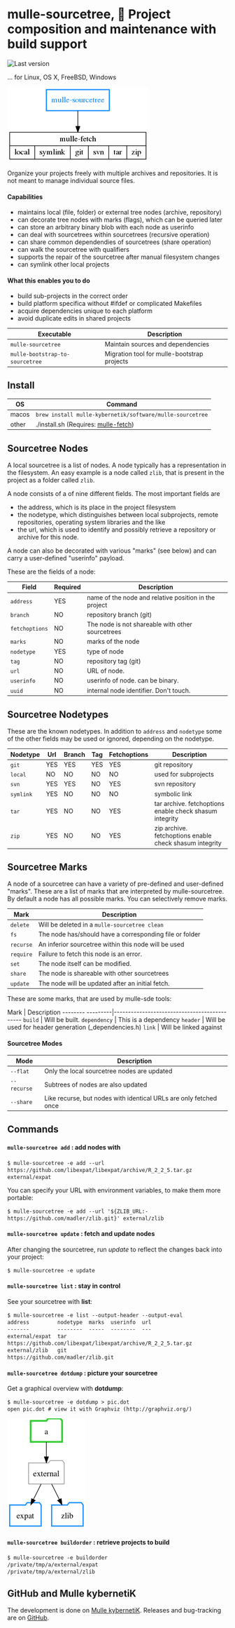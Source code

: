 # mulle-sourcetree, 🌲 Project composition and maintenance with build support

![Last version](https://img.shields.io/github/tag/mulle-nat/mulle-sourcetree.svg)

... for Linux, OS X, FreeBSD, Windows

![Overview](mulle-sourcetree-overview.png)

Organize your projects freely with multiple archives and repositories.
It is not meant to manage individual source files.


#### Capabilities

* maintains local (file, folder) or external tree nodes (archive, repository)
* can decorate tree nodes with marks (flags), which can be queried later
* can store an arbitrary binary blob with each node as userinfo
* can deal with sourcetrees within sourcetrees (recursive operation)
* can share common dependendies of sourcetrees (share operation)
* can walk the sourcetree with qualifiers
* supports the repair of the sourcetree after manual filesystem changes
* can symlink other local projects


#### What this enables you to do

* build sub-projects in the correct order
* build platform specifica without #ifdef or complicated Makefiles
* acquire dependencies unique to each platform
* avoid duplicate edits in shared projects


Executable                      | Description
--------------------------------|--------------------------------
`mulle-sourcetree`              | Maintain sources and dependencies
`mulle-bootstrap-to-sourcetree` | Migration tool for mulle-bootstrap projects


## Install


OS    | Command
------|------------------------------------
macos | `brew install mulle-kybernetik/software/mulle-sourcetree`
other | ./install.sh  (Requires: [mulle-fetch](https://github.com/mulle-nat/mulle-sourcetree))


## Sourcetree Nodes

A local sourcetree is a list of nodes. A node typically has a representation
in the filesystem. An easy example is a node called `zlib`, that is present
in the project as a folder called `zlib`.

A node consists of a of nine different fields. The most important fields are

* the address, which is its place in the project filesystem
* the nodetype, which distinguishes between local subprojects, remote repositories, operating system libraries and the like
* the url, which is used to identify and possibly retrieve a repository or archive for this node.

A node can also be decorated with various "marks" (see below) and can carry
a user-defined "userinfo" payload.

These are the fields of a node:

Field          | Required | Description
---------------|----------|---------------------------------------------
`address`      | YES      | name of the node and relative position in the project
`branch`       | NO       | repository branch (git)
`fetchoptions` | NO       | The node is not shareable with other sourcetrees
`marks`        | NO       | marks of the node
`nodetype`     | YES      | type of node
`tag`          | NO       | repository tag (git)
`url`          | NO       | URL of node. 
`userinfo`     | NO       | userinfo of node. can be binary.  
`uuid`         | NO       | internal node identifier. Don't touch.  


## Sourcetree Nodetypes

These are the known nodetypes. In addition to `address` and `nodetype` some
of the other fields may be used or ignored, depending on the nodetype.

Nodetype  | Url | Branch | Tag | Fetchoptions | Description
----------|-----|--------|-----|--------------|------------------------
`git`     | YES | YES    | YES | YES          | git repository
`local`   | NO  | NO     | NO  | NO           | used for subprojects
`svn`     | YES | YES    | NO  | YES          | svn repository
`symlink` | YES | NO     | NO  | NO           | symbolic link 
`tar`     | YES | NO     | NO  | YES          | tar archive. fetchoptions enable check shasum integrity
`zip`     | YES | NO     | NO  | YES          | zip archive. fetchoptions enable check shasum integrity


## Sourcetree Marks

A node of a sourcetree can have a variety of pre-defined and user-defined 
"marks". These are a list of marks that are interpreted by mulle-sourcetree.
By default a node has all possible marks. You can selectively remove marks.

Mark       | Description
-----------|---------------------------------------------
`delete`   | Will be deleted in a `mulle-sourcetree clean`
`fs`       | The node has/should have a corresponding  file or folder  
`recurse`  | An inferior sourcetree within this node will be used
`require`  | Failure to fetch this node is an error.
`set`      | The node itself can be modified.
`share`    | The node is shareable with other sourcetrees
`update`   | The node will be updated after an initial fetch.

These are some marks, that are used by mulle-sde tools:


Mark              | Description
-------- ---------|---------------------------------------------
`build`           | Will be built.
`dependency`      | This is a dependency
`header`          | Will be used for header generation (_dependencies.h)
`link`            | Will be linked against


#### Sourcetree Modes

Mode         | Description
-------------|---------------------------------------------
`--flat`     | Only the local sourcetree nodes are updated
`--recurse`  | Subtrees of nodes are also updated
`--share`    | Like recurse, but nodes with identical URLs are only fetched once


## Commands

#### `mulle-sourcetree add` : add nodes with

```
$ mulle-sourcetree -e add --url https://github.com/libexpat/libexpat/archive/R_2_2_5.tar.gz external/expat
```

You can specify your URL with environment variables, to make them more portable:

```
$ mulle-sourcetree -e add --url '${ZLIB_URL:-https://github.com/madler/zlib.git}' external/zlib
```


#### `mulle-sourcetree update` : fetch and update nodes

After changing the sourcetree, run *update* to reflect the changes back 
into your project:



```
$ mulle-sourcetree -e update
```


#### `mulle-sourcetree list` : stay in control

See your sourcetree with **list**:

```
$ mulle-sourcetree -e list --output-header --output-eval
address         nodetype  marks  userinfo  url
-------         --------  -----  --------  ---
external/expat  tar                        https://github.com/libexpat/libexpat/archive/R_2_2_5.tar.gz
external/zlib   git                        https://github.com/madler/zlib.git
```

#### `mulle-sourcetree dotdump` : picture your sourcetree

Get a graphical overview with **dotdump**:

```
$ mulle-sourcetree -e dotdump > pic.dot
open pic.dot # view it with Graphviz (http://graphviz.org/)
```

![Picture](pic.png)


#### `mulle-sourcetree buildorder` : retrieve projects to build

```
$ mulle-sourcetree -e buildorder
/private/tmp/a/external/expat
/private/tmp/a/external/zlib
```



## GitHub and Mulle kybernetiK

The development is done on [Mulle kybernetiK](https://www.mulle-kybernetik.com/software/git/mulle-sourcetree/master). Releases and bug-tracking are on [GitHub](https://github.com/{{PUBLISHER}}/mulle-sourcetree).


